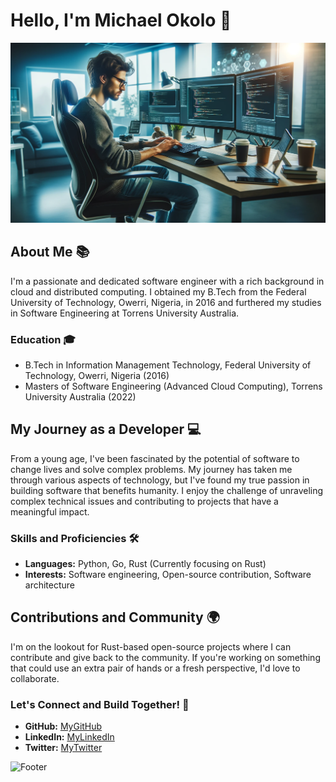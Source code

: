 # Hello, I'm Michael Okolo 👋

![Banner](cool_software_engineer.png)

## About Me 📚

I'm a passionate and dedicated software engineer with a rich background in cloud and distributed computing. I obtained my B.Tech from the Federal University of Technology, Owerri, Nigeria, in 2016 and furthered my studies in Software Engineering at Torrens University Australia.

### Education 🎓

- B.Tech in Information Management Technology, Federal University of Technology, Owerri, Nigeria (2016)
- Masters of Software Engineering (Advanced Cloud Computing), Torrens University Australia (2022)

## My Journey as a Developer 💻

From a young age, I've been fascinated by the potential of software to change lives and solve complex problems. My journey has taken me through various aspects of technology, but I've found my true passion in building software that benefits humanity. I enjoy the challenge of unraveling complex technical issues and contributing to projects that have a meaningful impact.

### Skills and Proficiencies 🛠️

- **Languages:** Python, Go, Rust (Currently focusing on Rust)
- **Interests:** Software engineering, Open-source contribution, Software architecture

## Contributions and Community 🌍

I'm on the lookout for Rust-based open-source projects where I can contribute and give back to the community. If you're working on something that could use an extra pair of hands or a fresh perspective, I'd love to collaborate.

### Let's Connect and Build Together! 🚀

- **GitHub:** [MyGitHub](https://github.com/mikosco4real)
- **LinkedIn:** [MyLinkedIn](https://www.linkedin.com/in/michael-okolo-b3b2bbaa/)
- **Twitter:** [MyTwitter](https://twitter.com/lord_zedd1)

![Footer](https://www.conceptseating.com/wp-content/uploads/2021/01/Market-Programming-Banner.jpg)
